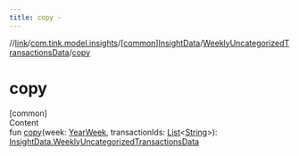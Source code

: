 ```yaml
---
title: copy -
---
```

//[link](../../../index.md)/[com.tink.model.insights](../../index.md)/[[common]InsightData](../index.md)/[WeeklyUncategorizedTransactionsData](index.md)/[copy](copy.md)



# copy  
[common]  
Content  
fun [copy](copy.md)(week: [YearWeek](../../../com.tink.model.time/[common]-year-week/index.md), transactionIds: [List](https://kotlinlang.org/api/latest/jvm/stdlib/kotlin.collections/-list/index.html)<[String](https://kotlinlang.org/api/latest/jvm/stdlib/kotlin/-string/index.html)>): [InsightData.WeeklyUncategorizedTransactionsData](index.md)  



